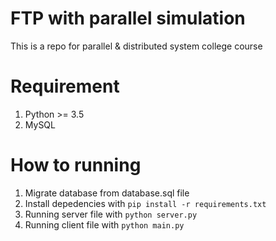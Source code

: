 # FTP with parallel simulation
This is a repo for parallel & distributed system college course

# Requirement
1. Python >= 3.5
2. MySQL

# How to running
1. Migrate database from database.sql file
2. Install depedencies with `pip install -r requirements.txt`
3. Running server file with `python server.py`
4. Running client file with `python main.py`

